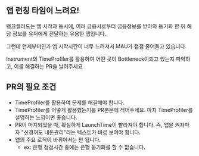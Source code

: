 ## 앱 런칭 타임이 느려요!

뱅크샐러드는 앱 시작과 동시에, 여러 금융사로부터
금융정보를 받아와 동기화 한 뒤 해당 정보를 유저에게 전달하는 유용한 앱입니다.

그런데 언제부터인가 앱 시작시간이 너무 느려져서 
MAU가 점점 줄어들고 있습니다.

Instrument의 TimeProfiler를 활용하여 어떤 곳이 Bottleneck이되고 있는지 파악하고,
이를 해결하는 PR을 날려주세요

## PR의 필요 조건

* TimeProfiler를 활용하여 문제를 해결해야 합니다.
* TimeProfiler를 어떻게 활용했는지를 PR본문에 적어주세요. 마치 TimeProfiler를 설명하는 느낌이면 좋습니다.
* PR이 머지되었을 때, 확실하게 LaunchTime이 빨라져야 합니다. 즉, 앱을 켜자마자 "신경꺼도 내돈관리"라는 텍스트가 바로 보여야 합니다.
* 앱의 주요 로직이 바뀌어서는 안 됩니다.
  * ex: 은행 점검시간 중에는 은행 동기화를 할 수 없습니다. 

